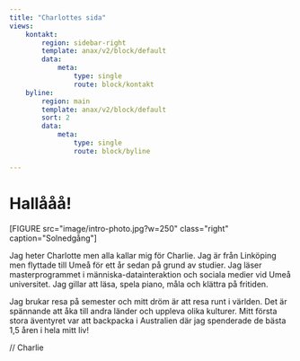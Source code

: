 ```yaml
---
title: "Charlottes sida"
views:
    kontakt:
        region: sidebar-right
        template: anax/v2/block/default
        data:
            meta: 
                type: single
                route: block/kontakt
    byline:
        region: main
        template: anax/v2/block/default
        sort: 2
        data:
            meta: 
                type: single
                route: block/byline

---
```

Hallååå! 
=========================

[FIGURE src="image/intro-photo.jpg?w=250" class="right" caption="Solnedgång"]

Jag heter Charlotte men alla kallar mig för Charlie. Jag är från Linköping men flyttade till Umeå för ett år sedan på grund av studier. Jag  läser masterprogrammet i människa-datainteraktion och sociala medier vid Umeå universitet. Jag gillar att läsa, spela piano, måla och klättra på fritiden. 

Jag brukar resa på semester och mitt dröm är att resa runt i världen. Det är spännande att åka till andra länder och uppleva olika kulturer. Mitt första stora äventyret var att backpacka i Australien där jag spenderade de bästa 1,5 åren i hela mitt liv! 

// Charlie
